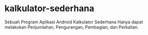 # kalkulator-sederhana
Sebuah Program Aplikasi Android Kalkulator Sederhana
Hanya dapat melakukan Penjumlahan, Pengurangan, Pembagian, dan Perkalian.
